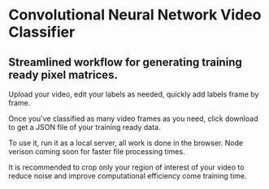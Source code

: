 # Convolutional Neural Network Video Classifier
## Streamlined workflow for generating training ready pixel matrices. 

Upload your video, edit your labels as needed, quickly add labels frame by frame.

Once you've classified as many video frames as you need, click download to get a JSON file of your training ready data.

To use it, run it as a local server, all work is done in the browser. Node verison coming soon for faster file processing times.

It is recommended to crop only your region of interest of your video to reduce noise and improve computational efficiency come training time.
